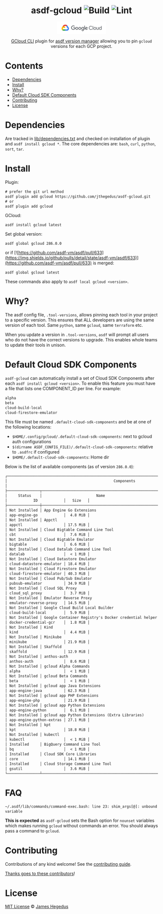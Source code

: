 <div align="center">

# asdf-gcloud ![Build](https://github.com/jthegedus/asdf-gcloud/workflows/Build/badge.svg) ![Lint](https://github.com/jthegedus/asdf-gcloud/workflows/Lint/badge.svg)

<a href="https://cloud.google.com/sdk/gcloud/reference" target="_blank" rel="noopener noreferrer">
    <img src="images/logo_lockup_cloud_rgb.png" height="42" align="middle" />
</a>

[GCloud CLI](https://cloud.google.com/sdk/gcloud/reference) plugin for [asdf version manager](https://asdf-vm.com) allowing you to pin `gcloud` versions for each GCP project.

</div>

# Contents

- [Dependencies](#dependencies)
- [Install](#install)
- [Why?](#why)
- [Default Cloud SDK Components](#default-cloud-sdk-components)
- [Contributing](#contributing)
- [License](#license)

# Dependencies

Are tracked in [lib/dependencies.txt](lib/dependencies.txt) and checked on installation of plugin and `asdf install gcloud *`. The core dependencies are: `bash`, `curl`, `python`, `sort`, `tar`.

# Install

Plugin:

```shell
# prefer the git url method
asdf plugin add gcloud https://github.com/jthegedus/asdf-gcloud.git
# or
asdf plugin add gcloud
```

GCloud:

```shell
asdf install gcloud latest
```

Set global version:

```shell
asdf global gcloud 286.0.0
```

or if [![https://github.com/asdf-vm/asdf/pull/633](https://img.shields.io/github/pulls/detail/state/asdf-vm/asdf/633)](https://github.com/asdf-vm/asdf/pull/633) is merged:

```shell
asdf global gcloud latest
```

These commands also apply to `asdf local gcloud <version>`.

# Why?

The asdf config file, `.tool-versions`, allows pinning each tool in your project to a specific version. This ensures that ALL developers are using the same version of each tool. Same `python`, same `gcloud`, same `terraform` etc.

When you update a version in `.tool-versions`, `asdf` will prompt all users who do not have the correct versions to upgrade. This enables whole teams to update their tools in unison.

# Default Cloud SDK Components

`asdf-gcloud` can automatically install a set of Cloud SDK Components after each `asdf install gcloud <version>`. To enable this feature you must have a file that lists one COMPONENT_ID per line. For example:

```
alpha
beta
cloud-build-local
cloud-firestore-emulator
```

This file must be named `.default-cloud-sdk-components` and be at one of the following locations:

- `$HOME/.config/gcloud/.default-cloud-sdk-components`: next to gcloud auth configurations
- `$(dirname ASDF_CONFIG_FILE)/.default-cloud-sdk-components`: relative to `.asdfrc` if configured
- `$HOME/.default-cloud-sdk-components`: Home dir

Below is the list of available components (as of version `286.0.0`):

```
┌────────────────────────────────────────────────────────────────────────────────────────────────────────────┐
│                                                 Components                                                 │
├───────────────┬──────────────────────────────────────────────────────┬──────────────────────────┬──────────┤
│     Status    │                         Name                         │            ID            │   Size   │
├───────────────┼──────────────────────────────────────────────────────┼──────────────────────────┼──────────┤
│ Not Installed │ App Engine Go Extensions                             │ app-engine-go            │  4.8 MiB │
│ Not Installed │ Appctl                                               │ appctl                   │ 17.5 MiB │
│ Not Installed │ Cloud Bigtable Command Line Tool                     │ cbt                      │  7.6 MiB │
│ Not Installed │ Cloud Bigtable Emulator                              │ bigtable                 │  6.6 MiB │
│ Not Installed │ Cloud Datalab Command Line Tool                      │ datalab                  │  < 1 MiB │
│ Not Installed │ Cloud Datastore Emulator                             │ cloud-datastore-emulator │ 18.4 MiB │
│ Not Installed │ Cloud Firestore Emulator                             │ cloud-firestore-emulator │ 40.3 MiB │
│ Not Installed │ Cloud Pub/Sub Emulator                               │ pubsub-emulator          │ 34.9 MiB │
│ Not Installed │ Cloud SQL Proxy                                      │ cloud_sql_proxy          │  3.7 MiB │
│ Not Installed │ Emulator Reverse Proxy                               │ emulator-reverse-proxy   │ 14.5 MiB │
│ Not Installed │ Google Cloud Build Local Builder                     │ cloud-build-local        │  5.9 MiB │
│ Not Installed │ Google Container Registry's Docker credential helper │ docker-credential-gcr    │  1.8 MiB │
│ Not Installed │ Kind                                                 │ kind                     │  4.4 MiB │
│ Not Installed │ Minikube                                             │ minikube                 │ 21.9 MiB │
│ Not Installed │ Skaffold                                             │ skaffold                 │ 12.9 MiB │
│ Not Installed │ anthos-auth                                          │ anthos-auth              │  8.6 MiB │
│ Not Installed │ gcloud Alpha Commands                                │ alpha                    │  < 1 MiB │
│ Not Installed │ gcloud Beta Commands                                 │ beta                     │  < 1 MiB │
│ Not Installed │ gcloud app Java Extensions                           │ app-engine-java          │ 62.3 MiB │
│ Not Installed │ gcloud app PHP Extensions                            │ app-engine-php           │ 21.9 MiB │
│ Not Installed │ gcloud app Python Extensions                         │ app-engine-python        │  6.1 MiB │
│ Not Installed │ gcloud app Python Extensions (Extra Libraries)       │ app-engine-python-extras │ 27.1 MiB │
│ Not Installed │ kpt                                                  │ kpt                      │ 18.8 MiB │
│ Not Installed │ kubectl                                              │ kubectl                  │  < 1 MiB │
│ Installed     │ BigQuery Command Line Tool                           │ bq                       │  < 1 MiB │
│ Installed     │ Cloud SDK Core Libraries                             │ core                     │ 14.1 MiB │
│ Installed     │ Cloud Storage Command Line Tool                      │ gsutil                   │  3.6 MiB │
└───────────────┴──────────────────────────────────────────────────────┴──────────────────────────┴──────────┘
```

# FAQ

```
~/.asdf/lib/commands/command-exec.bash: line 23: shim_args[@]: unbound variable
```

**This is expected** as `asdf-gcloud` sets the Bash option for `nounset` variables which makes running `gcloud` without commands an error. You should always pass a command to `gcloud`.

# Contributing

Contributions of any kind welcome! See the [contributing guide](contributing.md).

[Thanks goes to these contributors](https://github.com/jthegedus/asdf-gcloud/graphs/contributors)!

# License

[MIT License](LICENSE) © [James Hegedus](https://github.com/jthegedus/)
